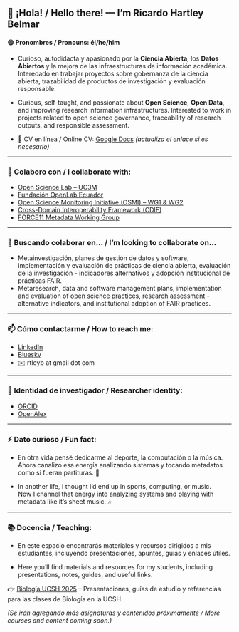 ## 👋 ¡Hola! / Hello there! — I’m Ricardo Hartley Belmar 
#### 😄 Pronombres / Pronouns: él/he/him

- Curioso, autodidacta y apasionado por la **Ciencia Abierta**, los **Datos Abiertos** y la mejora de las infraestructuras de información académica. Interedado en trabajar proyectos sobre gobernanza de la ciencia abierta, trazabilidad de productos de investigación y evaluación responsable.   
- Curious, self-taught, and passionate about **Open Science**, **Open Data**, and improving research information infrastructures. Interested to work in projects related to open science governance, traceability of research outputs, and responsible assessment. 

- 📄 CV en línea / Online CV: [Google Docs](https://docs.google.com/document/d/1a3fn09eBj47QuD2CmCYOhYb-eeu5DEeHKggPJnGZW1w/edit?usp=sharing) *(actualiza el enlace si es necesario)*

---

### 🔭 Colaboro con / I collaborate with:  
  - [Open Science Lab – UC3M](https://opensciencelab.uc3m.es)  
  - [Fundación OpenLab Ecuador](https://openlab.ec)  
  - [Open Science Monitoring Initiative (OSMI) – WG1 & WG2](https://open-science-monitoring.org)  
  - [Cross-Domain Interoperability Framework (CDIF)](https://worldfair-project.eu/cdif/)  
  - [FORCE11 Metadata Working Group](https://force11.org)
 
---

### 👯 Buscando colaborar en... / I’m looking to collaborate on...  
  - Metainvestigación, planes de gestión de datos y software, implementación y evaluación de prácticas de ciencia abierta, evaluación de la investigación - indicadores alternativos y adopción institucional de prácticas FAIR. 
  - Metaresearch, data and software management plans, implementation and evaluation of open science practices, research assessment - alternative indicators, and institutional adoption of FAIR practices.
---

### 📫 Cómo contactarme / How to reach me:  
  - [LinkedIn](https://www.linkedin.com/in/ricardo-hartley-belmar/)  
  - [Bluesky](https://bsky.app/profile/ricardohartley.bsky.social)  
  - ✉️ rtleyb at gmail dot com
---
### 🧬 Identidad de investigador / Researcher identity:  
  - [ORCID](https://orcid.org/0000-0002-2544-587X)  
  - [OpenAlex](https://openalex.org/A5077204313)
---

### ⚡ Dato curioso / Fun fact:  
  - En otra vida pensé dedicarme al deporte, la computación o la música.  
  Ahora canalizo esa energía analizando sistemas y tocando metadatos como si fueran partituras. 🎼  
   
  - In another life, I thought I’d end up in sports, computing, or music.  
  Now I channel that energy into analyzing systems and playing with metadata like it’s sheet music. 🎶

---

### 📚 Docencia / Teaching:  
  - En este espacio encontrarás materiales y recursos dirigidos a mis estudiantes, incluyendo presentaciones, apuntes, guías y enlaces útiles.  
  
  - Here you’ll find materials and resources for my students, including presentations, notes, guides, and useful links.

  👉 [Biología UCSH 2025](https://sites.google.com/view/eilein/docencia/biolog%C3%ADa-ucsh-2025) – Presentaciones, guías de estudio y referencias para las clases de Biología en la UCSH.

  *(Se irán agregando más asignaturas y contenidos próximamente / More courses and content coming soon.)*

